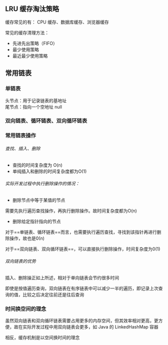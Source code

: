 ## LRU 缓存淘汰策略
缓存常见的有： CPU 缓存、数据库缓存、浏览器缓存

常见的缓存清理方法：
- 先进先出策略（FIFO）
- 最少使用策略
- 最近最少使用策略


## 常用链表

### 单链表
头节点：用于记录链表的基地址  
尾节点：指向一个空地址 null

### 双向链表、循环链表、双向循环链表

### 常用链表操作

###### 查找、插入、删除

- 查找的时间复杂度为 O(n)
- 单纯插入和删除的时间复杂度都为O(1)

###### 实际开发过程中执行删除操作的情况：

- 删除节点中等于某值的节点  

需要先执行遍历查找操作，再执行删除操作。故时间复杂度都为O(n)

- 删除给定指针指向的节点

对于==单链表、循环链表==而言，也需要执行遍历查找，寻找到该指针再进行删除操作，故也是0(n)

对于==双向链表、双向循环链表==，可以直接执行删除操作，时间复杂度为0(1)

###### 双向链表的优势
插入、删除操正如上所述，相对于单向链表会节约很多时间

即使是按值遍历查询，双向链表在有序链表中可以减少一半的遍历，即记录上次查询的值，比较之后决定往前还是往后查询


### 时间换空间的理念

虽然双向链表和双向循环链表需要占用更多的内存空间，但其效率相对更高，更方便，故在实际开发过程中用双向链表会更多，如 Java 的 LinkedHashMap 容器

相反，缓存机制是以空间换时间的理念